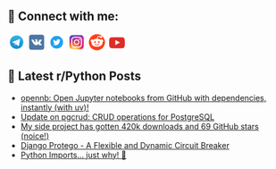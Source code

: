 ## 🔎 Connect with me:
[<img src="https://github.com/bullbesh/bullbesh/blob/main/images/Telegram.png" width="32" height="32" />](https://t.me/bullbesh)
[<img src="https://github.com/bullbesh/bullbesh/blob/main/images/VK.png" width="32" height="32" />](https://vk.com/bullbesh)
[<img src="https://github.com/bullbesh/bullbesh/blob/main/images/Twitter.png" width="32" height="32" />](https://twitter.com/bullbesh1)
[<img src="https://github.com/bullbesh/bullbesh/blob/main/images/Instagram.png" width="32" height="32" />](https://www.instagram.com/bullbesh)
[<img src="https://github.com/bullbesh/bullbesh/blob/main/images/Reddit.png" width="32" height="32" />](https://www.reddit.com/user/bullbesh)
[<img src="https://github.com/bullbesh/bullbesh/blob/main/images/YouTube.png" width="32" height="32" />](https://www.youtube.com/channel/UCtfjRs6uzgq5mfm8S06WTcg)

## 📕 Latest r/Python Posts
<!-- BLOG-POST-LIST:START -->
- [opennb: Open Jupyter notebooks from GitHub with dependencies, instantly &lpar;with uv&rpar;!](https://www.reddit.com/r/Python/comments/1h1ecw7/opennb_open_jupyter_notebooks_from_github_with/)
- [Update on pgcrud: CRUD operations for PostgreSQL](https://www.reddit.com/r/Python/comments/1h1di9u/update_on_pgcrud_crud_operations_for_postgresql/)
- [My side project has gotten 420k downloads and 69 GitHub stars &lpar;noice!&rpar;](https://www.reddit.com/r/Python/comments/1h1ccfu/my_side_project_has_gotten_420k_downloads_and_69/)
- [Django Protego - A Flexible and Dynamic Circuit Breaker](https://www.reddit.com/r/Python/comments/1h1924d/django_protego_a_flexible_and_dynamic_circuit/)
- [Python Imports... just why! 🥶](https://www.reddit.com/r/Python/comments/1h17dpb/python_imports_just_why/)
<!-- BLOG-POST-LIST:END -->
